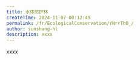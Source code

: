 ```yaml
---
title: 水体防护林
createTime: 2024-11-07 00:12:49
permalink: /fr/EcologicalConservation/YNrrThO_/
author: sunshang-hl
description: xxxx
---
```


xxxx